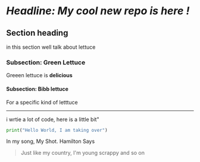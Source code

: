 # *Headline: My cool new repo is here !*
## Section heading
in this section well talk about lettuce

### Subsection: Green Lettuce
Greeen lettuce is **delicious**

#### Subsection: Bibb lettuce 
For a specific kind of letttuce

---


i wrtie a lot of code, here is a little bit"
```python
print("Hello World, I am taking over")
```

In my song, My Shot. Hamilton Says
>Just like my country, I'm young scrappy and so on